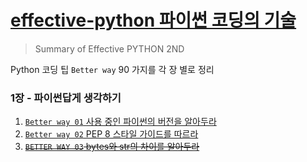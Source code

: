 # [effective-python 파이썬 코딩의 기술](https://github.com/KChanho/effective-python)
> Summary of Effective PYTHON 2ND

Python 코딩 팁 `Better way` 90 가지를 각 장 별로 정리

### 1장 - 파이썬답게 생각하기
1. [`Better way 01` 사용 중인 파이썬의 버전을 알아두라](https://github.com/KChanho/effective-python/blob/main/files/01.md)
2. [`Better way 02` PEP 8 스타일 가이드를 따르라](https://github.com/KChanho/effective-python/blob/main/files/02.md)
3. [~~`BETTER WAY 03` bytes와 str의 차이를 알아두라~~](https://github.com/KChanho/effective-python/blob/main/files/03.md)